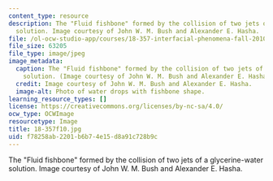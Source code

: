 ```yaml
---
content_type: resource
description: The "Fluid fishbone" formed by the collision of two jets of a glycerine-water
  solution. Image courtesy of John W. M. Bush and Alexander E. Hasha.
file: /ol-ocw-studio-app/courses/18-357-interfacial-phenomena-fall-2010/f78258ab2201b6b74e15d8a91c728b9c_18-357f10.jpg
file_size: 63205
file_type: image/jpeg
image_metadata:
  caption: The "Fluid fishbone" formed by the collision of two jets of a glycerine-water
    solution. (Image courtesy of John W. M. Bush and Alexander E. Hasha.)
  credit: Image courtesy of John W. M. Bush and Alexander E. Hasha.
  image-alt: Photo of water drops with fishbone shape.
learning_resource_types: []
license: https://creativecommons.org/licenses/by-nc-sa/4.0/
ocw_type: OCWImage
resourcetype: Image
title: 18-357f10.jpg
uid: f78258ab-2201-b6b7-4e15-d8a91c728b9c
---
```

The "Fluid fishbone" formed by the collision of two jets of a glycerine-water solution. Image courtesy of John W. M. Bush and Alexander E. Hasha.